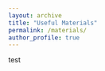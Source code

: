 ```yaml
---
layout: archive
title: "Useful Materials"
permalink: /materials/
author_profile: true
---
```


test
